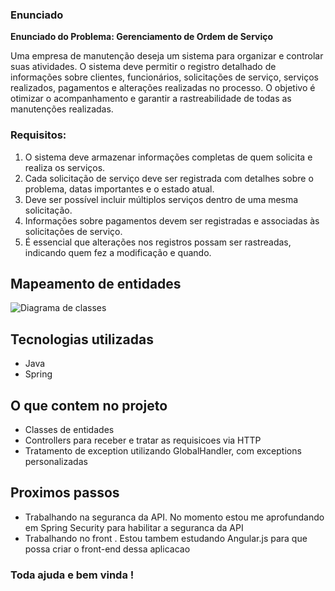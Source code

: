 ### Enunciado

**Enunciado do Problema: Gerenciamento de Ordem de Serviço**

Uma empresa de manutenção deseja um sistema para organizar e controlar suas atividades. O sistema deve permitir o registro detalhado de informações sobre clientes, funcionários, solicitações de serviço, serviços realizados, pagamentos e alterações realizadas no processo. O objetivo é otimizar o acompanhamento e garantir a rastreabilidade de todas as manutenções realizadas.

### Requisitos:

1. O sistema deve armazenar informações completas de quem solicita e realiza os serviços.
2. Cada solicitação de serviço deve ser registrada com detalhes sobre o problema, datas importantes e o estado atual.
3. Deve ser possível incluir múltiplos serviços dentro de uma mesma solicitação.
4. Informações sobre pagamentos devem ser registradas e associadas às solicitações de serviço.
5. É essencial que alterações nos registros possam ser rastreadas, indicando quem fez a modificação e quando.

### 

## Mapeamento de entidades

![Diagrama de classes](https://i.imgur.com/41L4sK1.png)

## Tecnologias utilizadas

- Java
- Spring

## O que contem no projeto

- Classes de entidades
- Controllers para receber e tratar as requisicoes via HTTP
- Tratamento de exception utilizando GlobalHandler, com exceptions personalizadas

## Proximos passos
- Trabalhando na seguranca da API. No momento estou me aprofundando em Spring Security para habilitar a seguranca da API
- Trabalhando no front . Estou tambem estudando Angular.js para que possa criar o front-end dessa aplicacao


### Toda ajuda e bem vinda ! 
